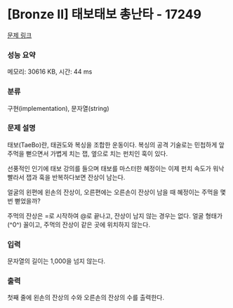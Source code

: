 # [Bronze II] 태보태보 총난타 - 17249 

[문제 링크](https://www.acmicpc.net/problem/17249) 

### 성능 요약

메모리: 30616 KB, 시간: 44 ms

### 분류

구현(implementation), 문자열(string)

### 문제 설명

<p>태보(TaeBo)란, 태권도와 복싱을 조합한 운동이다. 복싱의 공격 기술로는 민첩하게 앞주먹을 뻗으면서 가볍게 치는 잽, 옆으로 치는 펀치인 훅이 있다.</p>

<p>선풍적인 인기에 태보 강의를 들으며 태보를 마스터한 혜정이는 이제 펀치 속도가 워낙 빨라서 잽과 훅을 반복하다보면 잔상이 남는다.</p>

<p>얼굴의 왼편에 왼손의 잔상이, 오른편에는 오른손이 잔상이 남을 때 혜정이는 주먹을 몇 번 뻗었을까?</p>

<p>주먹의 잔상은 =로 시작하여 @로 끝나고, 잔상이 남지 않는 경우는 없다. 얼굴 형태가 (^0^) 꼴이고, 주먹의 잔상이 같은 곳에 위치하지 않는다.</p>

### 입력 

 <p>문자열의 길이는 1,000을 넘지 않는다.</p>

### 출력 

 <p>첫째 줄에 왼손의 잔상의 수와 오른손의 잔상의 수를 출력한다.</p>

